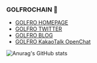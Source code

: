 ### GOLFROCHAIN 👋

<!--
**GOLFROCHAIN/GOLFROCHAIN** is a ✨ _special_ ✨ repository because its `README.md` (this file) appears on your GitHub profile.

Here are some ideas to get you started:

- 🔭 I’m currently working on ...
- 🌱 I’m currently learning ...
- 👯 I’m looking to collaborate on ...
- 🤔 I’m looking for help with ...
- 💬 Ask me about ...
- 📫 How to reach me: ...
- 😄 Pronouns: ...
- ⚡ Fun fact: ...
-->

- [GOLFRO HOMEPAGE](https://www.golfro.io/)
- [GOLFRO TWITTER](https://twitter.com/golfrochain)
- [GOLFRO BLOG](https://blog.naver.com/golfrochain)
- [GOLFRO KakaoTalk OpenChat](https://open.kakao.com/o/g8sIxmQd)

![Anurag's GitHub stats](https://github-readme-stats.vercel.app/api?username=golfrochain&theme=dark&show_icons=true)
